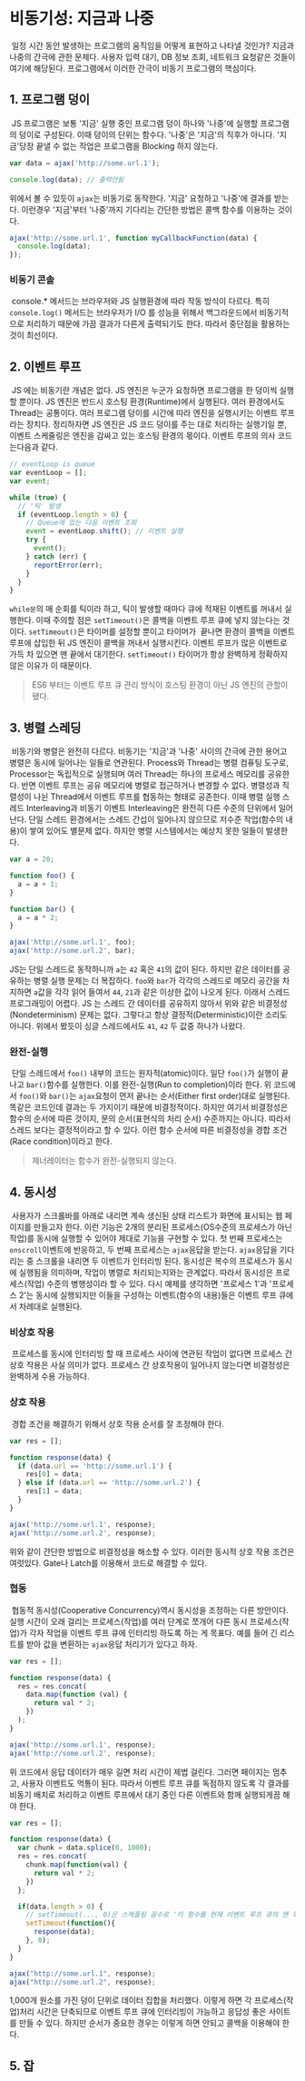 # 비동기성: 지금과 나중

&nbsp;일정 시간 동안 발생하는 프로그램의 움직임을 어떻게 표현하고 나타낼 것인가? 지금과 나중의 간극에 관한 문제다. 사용자 입력 대기, DB 정보 조회, 네트워크 요청같은 것들이 여기에 해당된다. 프로그램에서 이러한 간극이 비동기 프로그램의 핵심이다.

## 1. 프로그램 덩이

&nbsp;JS 프로그램은 보통 '지금' 실행 중인 프로그램 덩이 하나와 '나중'에 실행할 프로그램의 덩이로 구성된다. 이때 덩이의 단위는 함수다. '나중'은 '지금'의 직후가 아니다. '지금'당장 끝낼 수 없는 작업은 프로그램을 Blocking 하지 않는다.

```javascript
var data = ajax('http://some.url.1');

console.log(data); // 출력안됨
```

위에서 볼 수 있듯이 `ajax`는 비동기로 동작한다. '지금' 요청하고 '나중'에 결과를 받는다. 이런경우 '지금'부터 '나중'까지 기다리는 간단한 방법은 콜백 함수를 이용하는 것이다.

```javascript
ajax('http://some.url.1', function myCallbackFunction(data) {
  console.log(data);
});
```

### 비동기 콘솔

&nbsp;console.\* 메서드는 브라우저와 JS 실행환경에 따라 작동 방식이 다르다. 특히 `console.log()` 메서드는 브라우저가 I/O 를 성능을 위해서 백그라운드에서 비동기적으로 처리하기 때문에 가끔 결과가 다른게 출력되기도 한다. 따라서 중단점을 활용하는 것이 최선이다.

## 2. 이벤트 루프

&nbsp;JS 에는 비동기란 개념은 없다. JS 엔진은 누군가 요청하면 프로그램을 한 덩이씩 실행할 뿐이다. JS 엔진은 반드시 호스팅 환경(Runtime)에서 실행된다. 여러 환경에서도 Thread는 공통이다. 여러 프로그램 덩이를 시간에 따라 엔진을 실행시키는 이벤트 루프라는 장치다. 정리하자면 JS 엔진은 JS 코드 덩이를 주는 대로 처리하는 실행기일 뿐, 이벤트 스케줄링은 엔진을 감싸고 있는 호스팅 환경의 몫이다. 이벤트 루프의 의사 코드는다음과 같다.

```javascript
// eventLoop is queue
var eventLoop = [];
var event;

while (true) {
  // '틱' 발생
  if (eventLoop.length > 0) {
    // Queue에 있는 다음 이벤트 조회
    event = eventLoop.shift(); // 이벤트 실행
    try {
      event();
    } catch (err) {
      reportError(err);
    }
  }
}
```

`while문`의 매 순회를 틱이라 하고, 틱이 발생할 때마다 큐에 적재된 이벤트를 꺼내서 실행한다. 이때 주의할 점은 `setTimeout()`은 콜백을 이벤트 루프 큐에 넣지 않는다는 것이다. `setTimeout()`은 타이머를 설정할 뿐이고 타이머가  끝나면 환경이 콜백을 이벤트 루프에 삽입한 뒤 JS 엔진이 콜백을 꺼내서 실행시킨다. 이벤트 루프가 많은 이벤트로 가득 차 있으면 맨 끝에서 대기한다. `setTimeout()` 타이머가 항상 완벽하게 정확하지 않은 이유가 이 때문이다.

> ES6 부터는 이벤트 루프 큐 관리 방식이 호스팅 환경이 아닌 JS 엔진의 관할이 됐다.

## 3. 병렬 스레딩

&nbsp;비동기와 병렬은 완전히 다르다. 비동기는 '지금'과 '나중' 사이의 간극에 관한 용어고 병렬은 동시에 일어나는 일들로 연관된다. Process와 Thread는 병렬 컴퓨팅 도구로, Processor는 독립적으로 실행되며 여러 Thread는 하나의 프로세스 메모리를 공유한다. 반면 이벤트 루프는 공유 메모리에 병렬로 접근하거나 변경할 수 없다. 병렬성과 직렬성이 나뉜 Thread에서 이벤트 루프를 협동하는 형태로 공존한다. 이때 병렬 실행 스레드 Interleaving과 비동기 이벤트 Interleaving은 완전히 다른 수준의 단위에서 일어난다. 단일 스레드 환경에서는 스레드 간섭이 일어나지 않으므로 저수준 작업(함수의 내용)이 쌓여 있어도 별문제 없다. 하지만 병렬 시스템에서는 예상치 못한 일들이 발생한다.

```javascript
var a = 20;

function foo() {
  a = a + 1;
}

function bar() {
  a = a * 2;
}

ajax('http://some.url.1', foo);
ajax('http://some.url.2', bar);
```

JS는 단일 스레드로 동작하니까 `a`는 `42` 혹은 `41`의 값이 된다. 하지만 같은 데이터를 공유하는 병렬 실행 문제는 더 복잡하다. `foo`와 `bar`가 각각의 스레드로 메모리 공간을 차지하면 `a`값을 각각 읽어 들여서 `44`, `21`과 같은 이상한 값이 나오게 된다. 이래서 스레드 프로그래밍이 어렵다. JS 는 스레드 간 데이터를 공유하지 않아서 위와 같은 비결정성(Nondeterminism) 문제는 없다. 그렇다고 항상 결정적(Deterministic)이란 소리도 아니다. 위에서 봤듯이 싱글 스레드에서도 `41`, `42` 두 값중 하나가 나왔다.

### 완전-실행

&nbsp;단일 스레드에서 `foo()` 내부의 코드는 원자적(atomic)이다. 일단 `foo()`가 실행이 끝나고 `bar()`함수를 실행한다. 이를 완전-실행(Run to completion)이라 한다. 위 코드에서 `foo()`와 `bar()`는 `ajax`요청이 먼저 끝나는 순서(Either first order)대로 실행된다. 똑같은 코드인데 결과는 두 가지이기 때문에 비결정적이다. 하지만 여기서 비결정성은 함수의 순서에 따른 것이지, 문의 순서(표현식의 처리 순서) 수준까지는 아니다. 따라서 스레드 보다는 결정적이라고 할 수 있다. 이런 함수 순서에 따른 비결정성을 경합 조건(Race condition)이라고 한다.

> 제너레이터는 함수가 완전-실행되지 않는다.

## 4. 동시성

&nbsp;사용자가 스크롤바를 아래로 내리면 계속 생신된 상태 리스트가 화면에 표시되는 웹 페이지를 만들고자 한다. 이런 기능은 2개의 분리된 프로세스(OS수준의 프로세스가 아닌 작업)를 동시에 실행할 수 있어야 제대로 기능을 구현할 수 있다. 첫 번째 프로세스는 `onscroll`이벤트에 반응하고, 두 번째 프로세스는 `ajax`응답을 받는다. `ajax`응답을 기다리는 중 스크롤을 내리면 두 이벤트가 인터리빙 된다. 동시성은 복수의 프로세스가 동시에 실행됨을 의미하며, 작업이 병렬로 처리되는지와는 관계없다. 따라서 동시성은 프로세스(작업) 수준의 병행성이라 할 수 있다. 다시 예제를 생각하면 '프로세스 1'과 '프로세스 2'는 동시에 실행되지만 이들을 구성하는 이벤트(함수의 내용)들은 이벤트 루프 큐에서 차례대로 실행된다.

### 비상호 작용

&nbsp;프로세스를 동시에 인터리빙 할 때 프로세스 사이에 연관된 작업이 없다면 프로세스 간 상호 작용은 사실 의미가 없다. 프로세스 간 상호작용이 일어나지 않는다면 비결정성은 완벽하게 수용 가능하다.

### 상호 작용

&nbsp;경합 조건을 해결하기 위해서 상호 작용 순서를 잘 조정해야 한다.

```javascript
var res = [];

function response(data) {
  if (data.url == 'http://some.url.1') {
    res[0] = data;
  } else if (data.url == 'http://some.url.2') {
    res[1] = data;
  }
}

ajax('http://some.url.1', response);
ajax('http://some.url.2', response);
```

위와 같이 간단한 방법으로 비결정성을 해소할 수 있다. 이러한 동시적 상호 작용 조건은 여럿있다. Gate나 Latch를 이용해서 코드로 해결할 수 있다.

### 협동

&nbsp;협동적 동시성(Cooperative Concurrency)역시 동시성을 조정하는 다른 방안이다. 실행 시간이 오래 걸리는 프로세스(작업)를 여러 단계로 쪼개어 다른 동시 프로세스(작업)가 각자 작업을 이벤트 루프 큐에 인터리빙 하도록 하는 게 목표다. 예를 들어 긴 리스트를 받아 값을 변환하는 `ajax`응답 처리기가 있다고 하자.

```javascript
var res = [];

function response(data) {
  res = res.concat(
    data.map(function (val) {
      return val * 2;
    })
  );
}

ajax('http://some.url.1', response);
ajax('http://some.url.2', response);
```

위 코드에서 응답 데이터가 매우 길면 처리 시간이 제법 걸린다. 그러면 페이지는 멈추고, 사용자 이벤트도 먹통이 된다. 따라서 이벤트 루프 큐를 독점하지 않도록 각 결과를 비동기 배치로 처리하고 이벤트 루프에서 대기 중인 다른 이벤트와 함께 실행되게끔 해야 한다.

```javascript
var res = [];

function response(data) {
  var chunk = data.splice(0, 1000);
  res = res.concat(
    chunk.map(function(val) {
      return val * 2;
    })
  };

  if(data.length > 0) {
    // setTimeout(..., 0)은 스케줄링 꼼수로 '이 함수를 현재 이벤트 루프 큐의 맨 뒤에 붙여주세요' 라는 의미를 가진다.
    setTimeout(function(){
      response(data);
    }, 0);
  }
}

ajax("http://some.url.1", response);
ajax("http://some.url.2", response);
```

1,000개 원소를 가진 덩이 단위로 데이터 집합을 처리했다. 이렇게 하면 각 프로세스(작업)처리 시간은 단축되므로 이벤트 루프 큐에 인터리빙이 가능하고 응답성 좋은 사이트를 만들 수 있다. 하지만 순서가 중요한 경우는 이렇게 하면 안되고 콜백을 이용해야 한다.

## 5. 잡
